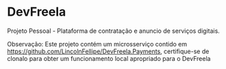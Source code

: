 # DevFreela
Projeto Pessoal - Plataforma de contratação e anuncio de serviços digitais.

Observação: Este projeto contém um microsserviço contido em https://github.com/LincolnFellipe/DevFreela.Payments, certifique-se de clonalo para obter um funcionamento local apropriado para o DevFreela
